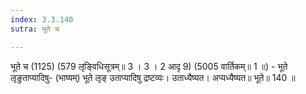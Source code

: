 ```yaml
---
index: 3.3.140
sutra: भूते च

---
```

भूते च (1125) (579 लृङ्विधिसूत्रम्॥ 3 । 3 । 2 आदृ 9) (5005 वार्तिकम्॥ 1 ॥) - भूते लृङुताप्यादिषु- (भाष्यम्) भूते लृङ् उताप्यादिषु द्रष्टव्यः। उताध्यैष्यत। अप्यध्यैष्यत॥ भूते॥ 140 ॥